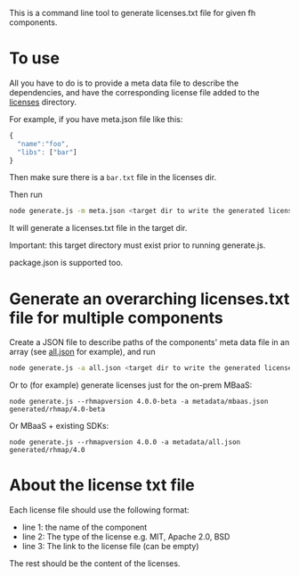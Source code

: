 This is a command line tool to generate licenses.txt file for given fh components.

# To use

All you have to do is to provide a meta data file to describe the dependencies, and have the corresponding license file added to the [licenses](./licenses) directory.

For example, if you have meta.json file like this:

```javascript
{
  "name":"foo",
  "libs": ["bar"]
}
```

Then make sure there is a `bar.txt` file in the licenses dir.

Then run

```bash
node generate.js -m meta.json <target dir to write the generated licenses.txt file>
```

It will generate a licenses.txt file in the target dir.

Important: this target directory must exist prior to running generate.js.

package.json is supported too.

# Generate an overarching licenses.txt file for multiple components

Create a JSON file to describe paths of the components' meta data file in an array (see [all.json](./metadata/all.json) for example), and run

```bash
node generate.js -a all.json <target dir to write the generated licenses.txt file>
```

Or to (for example) generate licenses just for the on-prem MBaaS:

```
node generate.js --rhmapversion 4.0.0-beta -a metadata/mbaas.json generated/rhmap/4.0-beta
```

Or MBaaS + existing SDKs:

```
node generate.js --rhmapversion 4.0.0 -a metadata/all.json generated/rhmap/4.0
```

# About the license txt file

Each license file should use the following format:

* line 1: the name of the component
* line 2: The type of the license e.g. MIT, Apache 2.0, BSD
* line 3: The link to the license file (can be empty)

The rest should be the content of the licenses.

